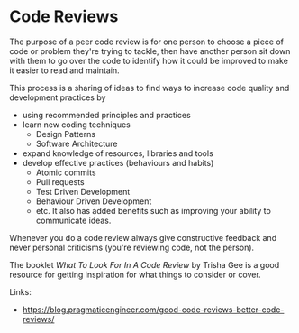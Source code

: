 # Code Reviews

The purpose of a peer code review is for one person to choose a piece of code or problem they're trying to tackle,
then have another person sit down with them to go over the code to identify how it could be improved to make it easier to read and maintain.

This process is a sharing of ideas to find ways to increase code quality and development practices by
 - using recommended principles and practices
 - learn new coding techniques
   - Design Patterns
   - Software Architecture
 - expand knowledge of resources, libraries and tools
 - develop effective practices (behaviours and habits)
   - Atomic commits
   - Pull requests
   - Test Driven Development
   - Behaviour Driven Development
   - etc.
It also has added benefits such as improving your ability to communicate ideas.

Whenever you do a code review always give constructive feedback and never personal criticisms (you're reviewing code, not the person).

The booklet _What To Look For In A Code Review_ by Trisha Gee is a good resource for getting inspiration for what things to consider or cover.

Links:  
- https://blog.pragmaticengineer.com/good-code-reviews-better-code-reviews/
